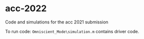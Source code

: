 # acc-2022
Code and simulations for the acc 2021 submission

To run code: 
`Omniscient_Mode\simulation.m` contains driver code.
